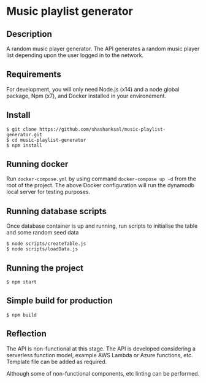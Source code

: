 # Music playlist generator

## Description
A random music player generator. The API generates a random music player list depending upon the user logged in to the network. 

## Requirements

For development, you will only need Node.js (x14) and a node global package, Npm (x7), and Docker installed in your environement.


## Install

    $ git clone https://github.com/shashanksal/music-playlist-generator.git
    $ cd music-playlist-generator
    $ npm install

## Running docker

Run `docker-compose.yml` by using command `docker-compose up -d` from the root of the project.
The above Docker configuration will run the dynamodb local server for testing purposes. 

## Running database scripts

Once database container is up and running, run scripts to initialise the table and some random seed data

    $ node scripts/createTable.js
    $ node scripts/loadData.js

## Running the project

    $ npm start

## Simple build for production

    $ npm build

## Reflection

The API is non-functional at this stage.
The API is developed considering a serverless function model, example AWS Lambda or Azure functions, etc. Template file can be added as required.

Although some of non-functional components, etc linting can be performed. 